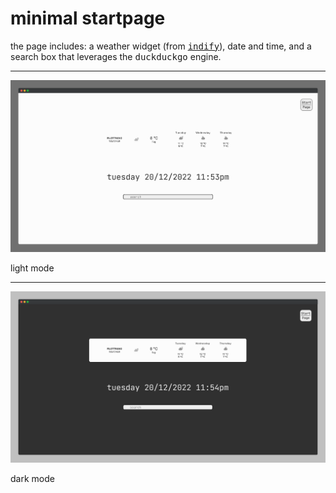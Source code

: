 # **minimal startpage**

the page includes: a weather widget (from <tt>[indify](https://indify.co)</tt>), date and time, and a search box that leverages the <tt>duckduckgo</tt> engine.

---

<img alt="screenshot" src="imgs/screenshot-light.png">

light mode

---

<img alt="screenshot" src="imgs/screenshot-dark.png">

dark mode
